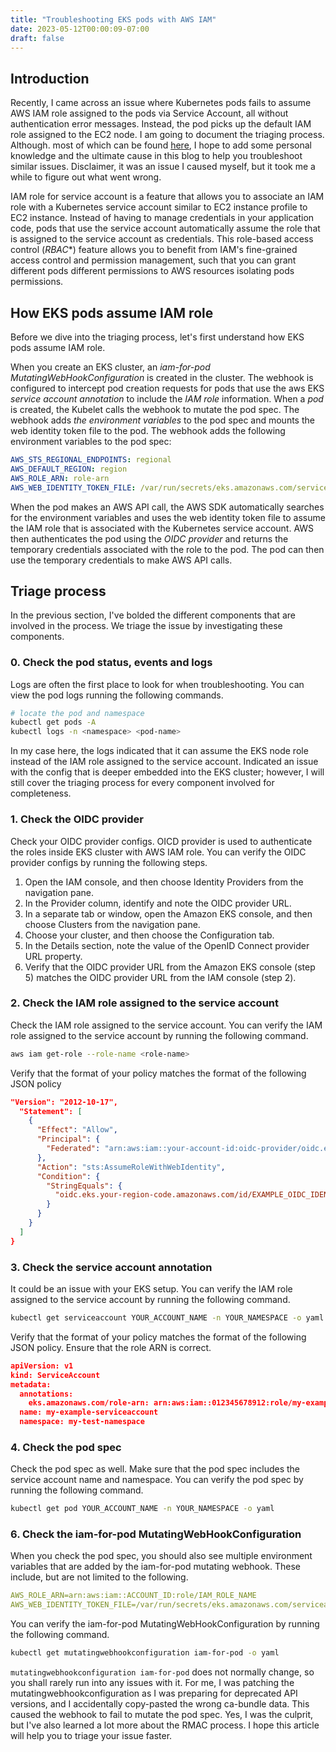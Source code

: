 ```yaml
---
title: "Troubleshooting EKS pods with AWS IAM"
date: 2023-05-12T00:00:09-07:00
draft: false
---
```


## Introduction

Recently, I came across an issue where Kubernetes pods fails to assume AWS IAM role assigned to the pods via Service Account, all without authentication error messages. Instead, the pod picks up the default IAM role assigned to the EC2 node. I am going to document the triaging process. Although. most of which can be found [here](https://repost.aws/knowledge-center/eks-pods-iam-role-service-accounts), I hope to add some personal knowledge and the ultimate cause in this blog to help you troubleshoot similar issues. Disclaimer, it was an issue I caused myself, but it took me a while to figure out what went wrong.

IAM role for service account is a feature that allows you to associate an IAM role with a Kubernetes service account similar to EC2 instance profile to EC2 instance. Instead of having to manage credentials in your application code, pods that use the service account automatically assume the role that is assigned to the service account as credentials. This role-based access control (_RBAC_*) feature allows you to benefit from IAM's fine-grained access control and permission management, such that you can grant different pods different permissions to AWS resources isolating pods permissions.

## How EKS pods assume IAM role

Before we dive into the triaging process, let's first understand how EKS pods assume IAM role.

When you create an EKS cluster, an *iam-for-pod MutatingWebHookConfiguration* is created in the cluster. The webhook is configured to intercept pod creation requests for pods that use the aws EKS *service account annotation* to include the *IAM role* information. When a *pod* is created, the Kubelet calls the webhook to mutate the pod spec. The webhook adds *the environment variables* to the pod spec and mounts the web identity token file to the pod. The webhook adds the following environment variables to the pod spec:

```yaml
AWS_STS_REGIONAL_ENDPOINTS: regional
AWS_DEFAULT_REGION: region
AWS_ROLE_ARN: role-arn
AWS_WEB_IDENTITY_TOKEN_FILE: /var/run/secrets/eks.amazonaws.com/serviceaccount/token
```

When the pod makes an AWS API call, the AWS SDK automatically searches for the environment variables and uses the web identity token file to assume the IAM role that is associated with the Kubernetes service account. AWS then authenticates the pod using the *OIDC provider* and returns the temporary credentials associated with the role to the pod. The pod can then use the temporary credentials to make AWS API calls.

## Triage process

In the previous section, I've bolded the different components that are involved in the process. We triage the issue by investigating these components.

### 0. Check the pod status, events and logs

Logs are often the first place to look for when troubleshooting. You can view the pod logs running the following commands.

```bash
# locate the pod and namespace
kubectl get pods -A
kubectl logs -n <namespace> <pod-name>
```

In my case here, the logs indicated that it can assume the EKS node role instead of the IAM role assigned to the service account. Indicated an issue with the config that is deeper embedded into the EKS cluster; however, I will still cover the triaging process for every component involved for completeness.

### 1. Check the OIDC provider

Check your OIDC provider configs. OICD provider is used to authenticate the roles inside EKS cluster with AWS IAM role. You can verify the OIDC provider configs by running the following steps.

1. Open the IAM console, and then choose Identity Providers from the navigation pane.
1. In the Provider column, identify and note the OIDC provider URL.
1. In a separate tab or window, open the Amazon EKS console, and then choose Clusters from the navigation pane.
1. Choose your cluster, and then choose the Configuration tab.
1. In the Details section, note the value of the OpenID Connect provider URL property.
1. Verify that the OIDC provider URL from the Amazon EKS console (step 5) matches the OIDC provider URL from the IAM console (step 2).

### 2. Check the IAM role assigned to the service account

Check the IAM role assigned to the service account. You can verify the IAM role assigned to the service account by running the following command.

```bash
aws iam get-role --role-name <role-name>
```

Verify that the format of your policy matches the format of the following JSON policy

```json
"Version": "2012-10-17",
  "Statement": [
    {
      "Effect": "Allow",
      "Principal": {
        "Federated": "arn:aws:iam::your-account-id:oidc-provider/oidc.eks.your-region-code.amazonaws.com/id/EXAMPLE_OIDC_IDENTIFIER"
      },
      "Action": "sts:AssumeRoleWithWebIdentity",
      "Condition": {
        "StringEquals": {
          "oidc.eks.your-region-code.amazonaws.com/id/EXAMPLE_OIDC_IDENTIFIER:sub": "system:serviceaccount:your-namespace:your-service-account"
        }
      }
    }
  ]
}
```

### 3. Check the service account annotation

It could be an issue with your EKS setup. You can verify the IAM role assigned to the service account by running the following command.

```bash
kubectl get serviceaccount YOUR_ACCOUNT_NAME -n YOUR_NAMESPACE -o yaml
```

Verify that the format of your policy matches the format of the following JSON policy. Ensure that the role ARN is correct.

```json
apiVersion: v1
kind: ServiceAccount
metadata:
  annotations:
    eks.amazonaws.com/role-arn: arn:aws:iam::012345678912:role/my-example-iam-role
  name: my-example-serviceaccount
  namespace: my-test-namespace

```

### 4. Check the pod spec

Check the pod spec as well. Make sure that the pod spec includes the service account name and namespace. You can verify the pod spec by running the following command.

```bash
kubectl get pod YOUR_ACCOUNT_NAME -n YOUR_NAMESPACE -o yaml
```

### 6. Check the iam-for-pod MutatingWebHookConfiguration

When you check the pod spec, you should also see multiple environment variables that are added by the iam-for-pod mutating webhook. These include, but are not limited to the following.

```yaml
AWS_ROLE_ARN=arn:aws:iam::ACCOUNT_ID:role/IAM_ROLE_NAME
AWS_WEB_IDENTITY_TOKEN_FILE=/var/run/secrets/eks.amazonaws.com/serviceaccount/token
```

You can verify the iam-for-pod MutatingWebHookConfiguration by running the following command.

```bash
kubectl get mutatingwebhookconfiguration iam-for-pod -o yaml
```

`mutatingwebhookconfiguration iam-for-pod` does not normally change, so you shall rarely run into any issues with it. For me, I was patching the mutatingwebhookconfiguration as I was preparing for deprecated API versions, and I accidentally copy-pasted the wrong ca-bundle data. This caused the webhook to fail to mutate the pod spec. Yes, I was the culprit, but I've also learned a lot more about the RMAC process. I hope this article will help you to triage your issue faster.